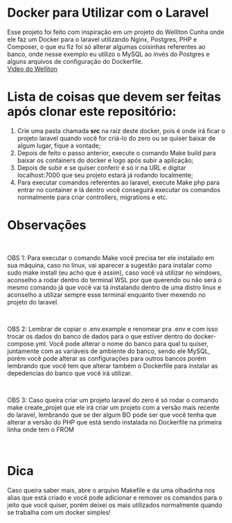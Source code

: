 <h1>Docker para Utilizar com o Laravel</h1>

<p> Esse projeto foi feito com inspiração em um projeto do Welliton Cunha onde ele faz um Docker para o laravel utilizando Nginx, Postgres, PHP e Composer, o que eu fiz foi só alterar algumas coisinhas referentes ao banco, onde nesse exemplo eu utilizo o MySQL ao invés do Postgres e alguns arquivos de configuração do Dockerfile.
<br/>
<a href="https://www.youtube.com/watch?v=dNw0M2ciZAE">Video do Welliton </a>
</p>

<h1>Lista de coisas que devem ser feitas após clonar este repositório:</h1>

<ol>
  <li>Crie uma pasta chamada <strong>src</strong> na raiz deste docker, pois é onde irá ficar o projeto laravel quando você for criá-lo do zero ou se quiser baixar de algum lugar, fique a vontade;</li>
  <li>Depois de feito o passo anterior, execute o comando Make build para baixar os containers do docker e logo após subir a aplicação;</li>
  <li>Depois de subir e se quiser conferir é só ir na URL e digitar localhost:7000 que seu projeto estará já rodando localmente;</li>
  <li>Para executar comandos referentes ao laravel, execute Make php para entrar no container e lá dentro você conseguirá executar os comandos normalmente para criar controllers, migrations e etc.</li>
</ol>

<h1>Observações</h1>
<br/>
<p>OBS 1: Para executar o comando Make você precisa ter ele instalado em sua máquina, caso no linux, vai aparecer a sugestão para instalar como sudo make install (eu acho que é assim), caso você vá utilizar no windows, aconselho a rodar dentro do terminal WSL por que querendo ou não será o mesmo comando já que você vai tá instalando dentro de uma distro linux e aconselho a utilizar sempre esse terminal enquanto tiver mexendo no projeto do laravel.</p>
<br/>
<p>OBS 2: Lembrar de copiar o .env.example e renomear pra .env e com isso trocar os dados do banco de dados para o que estiver dentro do docker-compose.yml. Você pode alterar o nome do banco para qual tu quiser, juntamente com as variáveis de ambiente do banco, sendo ele MySQL, porém você pode alterar as configurações para outros bancos porém lembrando que você tem que alterar também o Dockerfile para instalar as depedencias do banco que você irá utilizar.</p>
<br/>
<p>OBS 3: Caso queira criar um projeto laravel do zero é só rodar o comando make create_projet que ele irá criar um projeto com a versão mais recente do laravel, lembrando que se der algum BO pode ser que você tenha que alterar a versão do PHP que está sendo instalada no Dockerfile na primeira linha onde tem o FROM</p>
<br/>
<h1>Dica</h1>
<p>Caso queira saber mais, abre o arquivo Makefile e da uma olhadinha nos alias que está criado e você pode adicionar e remover os comandos para o jeito que você quiser, porém deixei os mais utilizados normalmente quando se trabalha com um docker simples!</p>